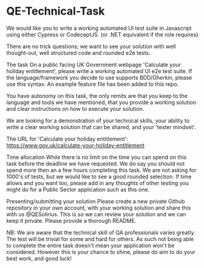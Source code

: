 # QE-Technical-Task
We would like you to write a working automated UI test suite in Javascript using either Cypress or CodeceptJS. (or .NET equivalent if the role requires)

There are no trick questions; we want to see your solution with well thought-out, well structured code and rounded e2e tests.

The task
On a public facing UK Government webpage 'Calculate your holiday entitlement', please write a working automated UI e2e test suite. If the language/framework you decide to use supports BDD/Gherkin, please use this syntax. An example feature file has been added to this repo.

You have autonomy on this task, the only remits are that you keep to the language and tools we have mentioned, that you provide a working solution and clear instructions on how to execute your solution.

We are looking for a demonstration of your technical skills, your ability to write a clear working solution that can be shared, and your 'tester mindset'.

The URL for 'Calculate your holiday entitlement': https://www.gov.uk/calculate-your-holiday-entitlement

Time allocation
While there is no limit on the time you can spend on this task before the deadline we have requested. We do say you should not spend more then an a few hours completing this task. We are not asking for 1000's of tests, but we would like to see a good rounded selection. If time allows and you want too, please add in any thoughts of other testing you might do for a Public Sector application such as this one.

Presenting/submitting your solution
Please create a new private Github repository in your own account, with your working solution and share this with us @QESolirius. This is so we can review your solution and we can keep it private. Please provide a thorough README.

NB:
We are aware that the technical skill of QA professionals varies greatly. The test will be trivial for some and hard for others. As such not being able to complete the entire task doesn't mean your application won't be considered. However this is your chance to shine, please do aim to do your best work, and good luck!
